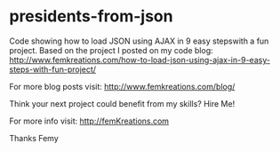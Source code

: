 # presidents-from-json


Code showing how to load JSON using AJAX in 9 easy stepswith a fun project. Based on the project I posted on my code blog: http://www.femkreations.com/how-to-load-json-using-ajax-in-9-easy-steps-with-fun-project/ 

For more blog posts visit: http://www.femkreations.com/blog/

Think your next project could benefit from my skills? Hire Me!

For more info visit: http://femKreations.com

Thanks Femy
